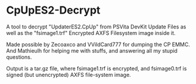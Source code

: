 # CpUpES2-Decrypt
A tool to decrypt "UpdaterES2.CpUp" from PSVita DevKit Update Files as well as the "fsimage1.trf" Encrypted AXFS Filesystem image inside it.          
             
Made possible by Zecoaxco and VVildCard777 for dumping the CP EMMC.           
And Mathieulh for helping me with stuffs, and answering all my stupid questions.              
               
Output is a tar.gz file, where fsimage1.trf is encrypted, and fsimage0.trf is signed (but unencrypted) AXFS file-system image.             
